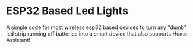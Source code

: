 <h1>ESP32 Based Led Lights</h1>
<body>
  <p>A simple code for most wireless esp32 based devices to turn any "dumb" led strip running off batteries into a smart device that also supports Home Assistant!</p>
</body>
